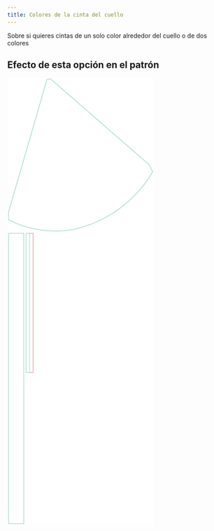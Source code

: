 ```yaml
---
title: Colores de la cinta del cuello
---
```


Sobre si quieres cintas de un solo color alrededor del cuello o de dos colores


## Efecto de esta opción en el patrón
![Esta imagen muestra el efecto de esta opción superponiendo varias variantes que tienen un valor diferente para esta opción](bee_necktiecolours_sample.svg "Efecto de esta opción en el patrón")